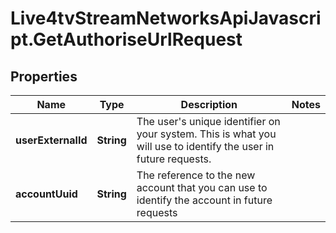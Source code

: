 # Live4tvStreamNetworksApiJavascript.GetAuthoriseUrlRequest

## Properties

Name | Type | Description | Notes
------------ | ------------- | ------------- | -------------
**userExternalId** | **String** | The user&#39;s unique identifier on your system. This is what you will use to identify the user in future requests. | 
**accountUuid** | **String** | The reference to the new account that you can use to identify the account in future requests | 


